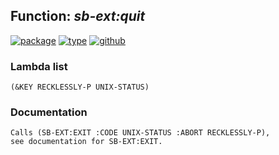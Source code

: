 ## Function: ***sb-ext:quit***
[![package](https://img.shields.io/badge/Package-SB--EXT-5f9ea0.svg?style=social&colorA=999999)](../) [![type](https://img.shields.io/badge/Type-Function-5f9ea0.svg?style=social&colorA=999999)](../#function) [![github](https://img.shields.io/badge/GitHub-View_the_source-5f9ea0.svg?style=social&colorA=999999&logo=github)](https://github.com/sbcl/sbcl/blob/master/src/code/cold-init.lisp/) 
### Lambda list
```
(&KEY RECKLESSLY-P UNIX-STATUS)
```
### Documentation
```
Calls (SB-EXT:EXIT :CODE UNIX-STATUS :ABORT RECKLESSLY-P),
see documentation for SB-EXT:EXIT.
```
